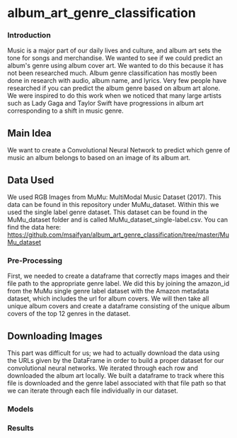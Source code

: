 # album_art_genre_classification

### Introduction
Music is a major part of our daily lives and culture, and album art sets the tone for songs and merchandise. We wanted to see if we could predict an album's genre using album cover art. We wanted to do this because it has not been researched much. Album genre classification has mostly been done in research with audio, album name, and lyrics. Very few people have researched if you can predict the album genre based on album art alone. We were inspired to do this work when we noticed that many large artists such as Lady Gaga and Taylor Swift have progressions in album art corresponding to a shift in music genre.

## Main Idea 
We want to create a Convolutional Neural Network to predict which genre of music an album belongs to based on an image of its album art. 

## Data Used
We used RGB Images from MuMu: MultiModal Music Dataset (2017). This data can be found in this repository under MuMu_dataset. Within this we used the single label genre dataset. This dataset can be found in the MuMu_dataset folder and is called MuMu_dataset_single-label.csv.
You can find the data here: https://github.com/msaifyan/album_art_genre_classification/tree/master/MuMu_dataset


### Pre-Processing
First, we needed to create a dataframe that correctly maps images and their file path to the appropriate genre label. We did this by joining the amazon_id from the MuMu single genre label dataset with the Amazon metadata dataset, which includes the url for album covers. We will then take all unique album covers and create a dataframe consisting of the unique album covers of the top 12 genres in the dataset.

## Downloading Images
This part was difficult for us; we had to actually download the data using the URLs given by the DataFrame in order to build a proper dataset for our convolutional neural networks. We iterated through each row and downloaded the album art locally. We built a dataframe to track where this file is downloaded and the genre label associated with that file path so that we can iterate through each file individually in our dataset.

### Models

### Results
